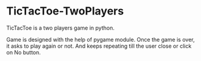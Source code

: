 # TicTacToe-TwoPlayers
TicTacToe is a two players game in python.

Game is designed with the help of pygame module.
Once the game is over, it asks to play again or not.
And keeps repeating till the user close or click on No button.
